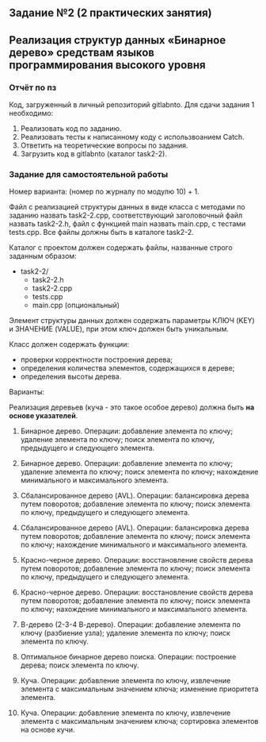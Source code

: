## Задание №2 (2 практических занятия)

## Реализация структур данных «Бинарное дерево» средствам языков программирования высокого уровня

### Отчёт по пз
Код, загруженный в личный репозиторий gitlabnto. Для сдачи задания 1 необходимо:
1. Реализовать код по заданию.
2. Реализовать тесты к написанному коду с использвоанием Catch.
3. Ответить на теоретические вопросы по задания.
4. Загрузить код в gitlabnto (каталог task2-2).

### Задание для самостоятельной работы

Номер варианта: (номер по журналу по модулю 10) + 1.

Файл с реализацией структуры данных в виде класса с методами по заданию назвать task2-2.cpp, соответствующий заголовочный файл назвать task2-2.h, файл с функцией main назвать main.cpp, с тестами tests.cpp. Все файлы должны быть в каталоге task2-2.

Каталог с проектом должен содержать файлы, названные строго заданным образом:
* task2-2/
    * task2-2.h
    * task2-2.cpp
    * tests.cpp
    * main.cpp (опциональный)

Элемент структуры данных должен содержать параметры КЛЮЧ (KEY) и ЗНАЧЕНИЕ (VALUE), при этом ключ должен быть уникальным.

Класс должен содержать функции:
* проверки корректности построения дерева;
* определения количества элементов, содержащихся в дереве;
* определения высоты дерева.

Варианты:

Реализация деревьев (куча - это такое особое дерево) должна быть **на основе указателей**.

1.	Бинарное дерево. Операции: добавление элемента по ключу; удаление элемента по ключу; поиск элемента по ключу, предыдущего и следующего элемента.

2.	Бинарное дерево. Операции: добавление элемента по ключу; удаление элемента по ключу; поиск элемента по ключу; нахождение минимального и максимального элемента.

3.	Сбалансированное дерево (AVL). Операции: балансировка дерева путем поворотов; добавление элемента по ключу; поиск элемента по ключу, предыдущего и следующего элемента.

4.	Сбалансированное дерево (AVL). Операции: балансировка дерева путем поворотов; добавление элемента по ключу; поиск элемента по ключу; нахождение минимального и максимального элемента.

5.	Красно-черное дерево. Операции: восстановление свойств дерева путем поворотов; добавление элемента по ключу; поиск элемента по ключу, предыдущего и следующего элемента.

6.	Красно-черное дерево. Операции: восстановление свойств дерева путем поворотов; добавление элемента по ключу; поиск элемента по ключу; нахождение минимального и максимального элемента.

7.	В-дерево (2-3-4 В-дерево). Операции: добавление элемента по ключу (разбиение узла); удаление элемента по ключу; поиск элемента по ключу.

8.	Оптимальное бинарное дерево поиска. Операции: построение дерева; поиск элемента по ключу.

9.	Куча. Операции: добавление элемента по ключу, извлечение элемента с максимальным значением ключа; изменение приоритета элемента.

10.	Куча. Операции: добавление элемента по ключу, извлечение элемента с максимальным значением ключа; сортировка элементов на основе кучи.
